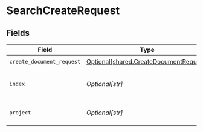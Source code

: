 # SearchCreateRequest


## Fields

| Field                                                                                      | Type                                                                                       | Required                                                                                   | Description                                                                                |
| ------------------------------------------------------------------------------------------ | ------------------------------------------------------------------------------------------ | ------------------------------------------------------------------------------------------ | ------------------------------------------------------------------------------------------ |
| `create_document_request`                                                                  | [Optional[shared.CreateDocumentRequest]](undefined/models/shared/createdocumentrequest.md) | :heavy_check_mark:                                                                         | N/A                                                                                        |
| `index`                                                                                    | *Optional[str]*                                                                            | :heavy_check_mark:                                                                         | index name where to create documents.                                                      |
| `project`                                                                                  | *Optional[str]*                                                                            | :heavy_check_mark:                                                                         | Tigris project name.                                                                       |